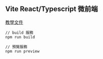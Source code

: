 ## Vite React/Typescript 微前端

[教學文件](https://github.com/originjs/vite-plugin-federation/tree/main/packages/examples/react-vite)

```
// build 服務
npm run build

// 預覽服務
npm run preview
```
